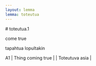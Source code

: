 ```yaml
---
layout: lemma
lemma: toteutua
---
```


<div class="sense">
# <span class="sensename">toteutua.1</span>

<span class="description">come true</span>

<span class="description">tapahtua lopultakin</span>

A1 | Thing coming true |   | Toteutuva asia |  

</div>

